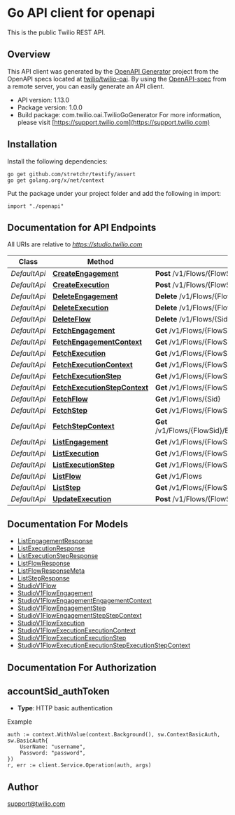 # Go API client for openapi

This is the public Twilio REST API.

## Overview
This API client was generated by the [OpenAPI Generator](https://openapi-generator.tech) project from the OpenAPI specs located at [twilio/twilio-oai](https://github.com/twilio/twilio-oai/tree/main/spec).  By using the [OpenAPI-spec](https://www.openapis.org/) from a remote server, you can easily generate an API client.

- API version: 1.13.0
- Package version: 1.0.0
- Build package: com.twilio.oai.TwilioGoGenerator
For more information, please visit [https://support.twilio.com](https://support.twilio.com)

## Installation

Install the following dependencies:

```shell
go get github.com/stretchr/testify/assert
go get golang.org/x/net/context
```

Put the package under your project folder and add the following in import:

```golang
import "./openapi"
```

## Documentation for API Endpoints

All URIs are relative to *https://studio.twilio.com*

Class | Method | HTTP request | Description
------------ | ------------- | ------------- | -------------
*DefaultApi* | [**CreateEngagement**](docs/DefaultApi.md#createengagement) | **Post** /v1/Flows/{FlowSid}/Engagements | 
*DefaultApi* | [**CreateExecution**](docs/DefaultApi.md#createexecution) | **Post** /v1/Flows/{FlowSid}/Executions | 
*DefaultApi* | [**DeleteEngagement**](docs/DefaultApi.md#deleteengagement) | **Delete** /v1/Flows/{FlowSid}/Engagements/{Sid} | 
*DefaultApi* | [**DeleteExecution**](docs/DefaultApi.md#deleteexecution) | **Delete** /v1/Flows/{FlowSid}/Executions/{Sid} | 
*DefaultApi* | [**DeleteFlow**](docs/DefaultApi.md#deleteflow) | **Delete** /v1/Flows/{Sid} | 
*DefaultApi* | [**FetchEngagement**](docs/DefaultApi.md#fetchengagement) | **Get** /v1/Flows/{FlowSid}/Engagements/{Sid} | 
*DefaultApi* | [**FetchEngagementContext**](docs/DefaultApi.md#fetchengagementcontext) | **Get** /v1/Flows/{FlowSid}/Engagements/{EngagementSid}/Context | 
*DefaultApi* | [**FetchExecution**](docs/DefaultApi.md#fetchexecution) | **Get** /v1/Flows/{FlowSid}/Executions/{Sid} | 
*DefaultApi* | [**FetchExecutionContext**](docs/DefaultApi.md#fetchexecutioncontext) | **Get** /v1/Flows/{FlowSid}/Executions/{ExecutionSid}/Context | 
*DefaultApi* | [**FetchExecutionStep**](docs/DefaultApi.md#fetchexecutionstep) | **Get** /v1/Flows/{FlowSid}/Executions/{ExecutionSid}/Steps/{Sid} | 
*DefaultApi* | [**FetchExecutionStepContext**](docs/DefaultApi.md#fetchexecutionstepcontext) | **Get** /v1/Flows/{FlowSid}/Executions/{ExecutionSid}/Steps/{StepSid}/Context | 
*DefaultApi* | [**FetchFlow**](docs/DefaultApi.md#fetchflow) | **Get** /v1/Flows/{Sid} | 
*DefaultApi* | [**FetchStep**](docs/DefaultApi.md#fetchstep) | **Get** /v1/Flows/{FlowSid}/Engagements/{EngagementSid}/Steps/{Sid} | 
*DefaultApi* | [**FetchStepContext**](docs/DefaultApi.md#fetchstepcontext) | **Get** /v1/Flows/{FlowSid}/Engagements/{EngagementSid}/Steps/{StepSid}/Context | 
*DefaultApi* | [**ListEngagement**](docs/DefaultApi.md#listengagement) | **Get** /v1/Flows/{FlowSid}/Engagements | 
*DefaultApi* | [**ListExecution**](docs/DefaultApi.md#listexecution) | **Get** /v1/Flows/{FlowSid}/Executions | 
*DefaultApi* | [**ListExecutionStep**](docs/DefaultApi.md#listexecutionstep) | **Get** /v1/Flows/{FlowSid}/Executions/{ExecutionSid}/Steps | 
*DefaultApi* | [**ListFlow**](docs/DefaultApi.md#listflow) | **Get** /v1/Flows | 
*DefaultApi* | [**ListStep**](docs/DefaultApi.md#liststep) | **Get** /v1/Flows/{FlowSid}/Engagements/{EngagementSid}/Steps | 
*DefaultApi* | [**UpdateExecution**](docs/DefaultApi.md#updateexecution) | **Post** /v1/Flows/{FlowSid}/Executions/{Sid} | 


## Documentation For Models

 - [ListEngagementResponse](docs/ListEngagementResponse.md)
 - [ListExecutionResponse](docs/ListExecutionResponse.md)
 - [ListExecutionStepResponse](docs/ListExecutionStepResponse.md)
 - [ListFlowResponse](docs/ListFlowResponse.md)
 - [ListFlowResponseMeta](docs/ListFlowResponseMeta.md)
 - [ListStepResponse](docs/ListStepResponse.md)
 - [StudioV1Flow](docs/StudioV1Flow.md)
 - [StudioV1FlowEngagement](docs/StudioV1FlowEngagement.md)
 - [StudioV1FlowEngagementEngagementContext](docs/StudioV1FlowEngagementEngagementContext.md)
 - [StudioV1FlowEngagementStep](docs/StudioV1FlowEngagementStep.md)
 - [StudioV1FlowEngagementStepStepContext](docs/StudioV1FlowEngagementStepStepContext.md)
 - [StudioV1FlowExecution](docs/StudioV1FlowExecution.md)
 - [StudioV1FlowExecutionExecutionContext](docs/StudioV1FlowExecutionExecutionContext.md)
 - [StudioV1FlowExecutionExecutionStep](docs/StudioV1FlowExecutionExecutionStep.md)
 - [StudioV1FlowExecutionExecutionStepExecutionStepContext](docs/StudioV1FlowExecutionExecutionStepExecutionStepContext.md)


## Documentation For Authorization



## accountSid_authToken

- **Type**: HTTP basic authentication

Example

```golang
auth := context.WithValue(context.Background(), sw.ContextBasicAuth, sw.BasicAuth{
    UserName: "username",
    Password: "password",
})
r, err := client.Service.Operation(auth, args)
```


## Author

support@twilio.com

